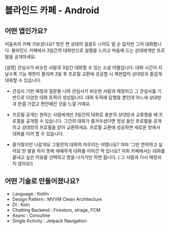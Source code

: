 # 블라인드 카페 - Android 


## 어떤 앱인가요?
어둠속의 카페 가보셨나요? 맞은 편 상대의 얼굴도 나이도 알 순 없지만 그저 대화합니다. 
블라인드 카페에서 3일간의 대화만으로 설렘을 느끼고 마음에 드는 상대에게만 프로필을 공개하세요.

[설명]
관심사가 비슷한 사람과 3일간 대화할 수 있는 소셜 어플입니다. 대화 시간이 지날수록 기능 제한이 풀리며 3일 후 프로필 교환에 성공할 시
제한없이 상대방과 즐겁게 대화할 수 있습니다.

- 관심사 기반 매칭과 질문들
나와 관심사가 비슷한 사람과 매칭되고 그 관심사를 기반으로 다양한 대화 토픽이 생성됩니다.
대화 토픽에 답했을 뿐인데 어느새 상대방과 한결 가깝고 편안해진 것을 느낄 거예요.

- 프로필 공개는 원하는 사람에게만
3일간의 대화로 충분히 상대방과 교류했을 때 프로필을 공개할 수 있습니다. 
그간의 대화가 즐거우셨다면 정성 들인 프로필을 공개하고 상대방의 프로필을 받아 교환하세요. 
프로필 교환에 성공하면 새로운 방에서 대화를 이어 할 수 있습니다.

- 즐거웠지만 나갈게요
그동안의 대화의 마무리는 어땠나요? 차마 '그만 연락하고 싶어요'란 말을 하지 못해 애매하게 대화를 이어간 적 있나요?
저희 카페에서는 대화를 끝내고 싶은 이유를 선택하고 방을 나가기만 하면 됩니다. ( 그 사람과 다시 매칭되지 않아요!)


## 어떤 기술로 만들어졌나요?
- Language : Kotlin
- Design Pattern : MVVM Clean Architecture
- DI : Koin
- Chatting Backend : Firestore, strage, FCM
- Async : Coroutine 
- Single Activity : Jetpack Navigation
